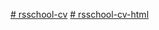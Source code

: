 [# rsschool-cv](https://EkaterinaKononenko.github.io/rsschool-cv/cv)
[# rsschool-cv-html](https://EkaterinaKononenko.github.io/rsschool-cv-html)
